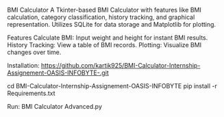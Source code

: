 BMI Calculator
A Tkinter-based BMI Calculator with features like BMI calculation, category classification, history tracking, and graphical representation. Utilizes SQLite for data storage and Matplotlib for plotting.

Features
Calculate BMI: Input weight and height for instant BMI results.
History Tracking: View a table of BMI records.
Plotting: Visualize BMI changes over time.

Installation:
https://github.com/kartik925/BMI-Calculator-Internship-Assignement-OASIS-INFOBYTE-.git

cd BMI-Calculator-Internship-Assignement-OASIS-INFOBYTE
pip install -r Requirements.txt

Run:
BMI Calculator Advanced.py

